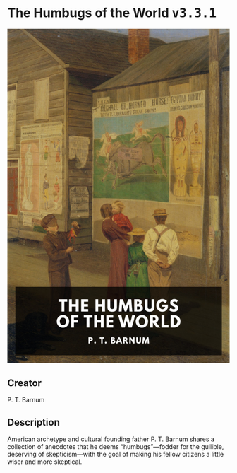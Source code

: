 
# The Humbugs of the World <kbd>v3.3.1</kbd>

<center>
  <img src="./cover-1024.jpg"/>
</center>

## Creator
P. T. Barnum

## Description
American archetype and cultural founding father P. T. Barnum shares a collection of anecdotes that he deems “humbugs”—fodder for the gullible, deserving of skepticism—with the goal of making his fellow citizens a little wiser and more skeptical.

